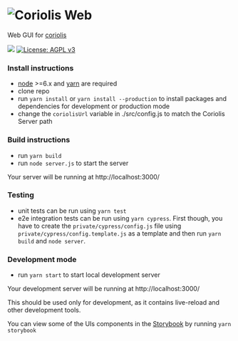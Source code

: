 # ![Coriolis Web](/src/components/atoms/Logo/images/coriolis-small-black.svg)

Web  GUI for [coriolis](https://github.com/cloudbase/coriolis)

![](https://github.com/cloudbase/coriolis-web/workflows/Master/badge.svg) [![License: AGPL v3](https://img.shields.io/badge/License-AGPL%20v3-blue.svg)](https://www.gnu.org/licenses/agpl-3.0)
   
### Install instructions
- [node](https://nodejs.org/en/download/package-manager/) >=6.x and [yarn](https://yarnpkg.com/lang/en/docs/install/) are required
- clone repo
- run `yarn install` or `yarn install --production` to install packages and dependencies for development or production mode
- change the `coriolisUrl` variable in ./src/config.js to match the Coriolis Server path


### Build instructions
- run `yarn build`
- run `node server.js` to start the server

Your server will be running at http://localhost:3000/

### Testing

- unit tests can be run using `yarn test`
- e2e integration tests can be run using `yarn cypress`. First though, you have to create the `private/cypress/config.js` file using `private/cypress/config.template.js` as a template and then run `yarn build` and `node server`.

### Development mode
- run `yarn start` to start local development server

Your development server will be running at http://localhost:3000/

This should be used only for development, as it contains live-reload and other development tools.

You can view some of the UIs components in the [Storybook](https://github.com/storybooks/storybook) by running `yarn storybook`
